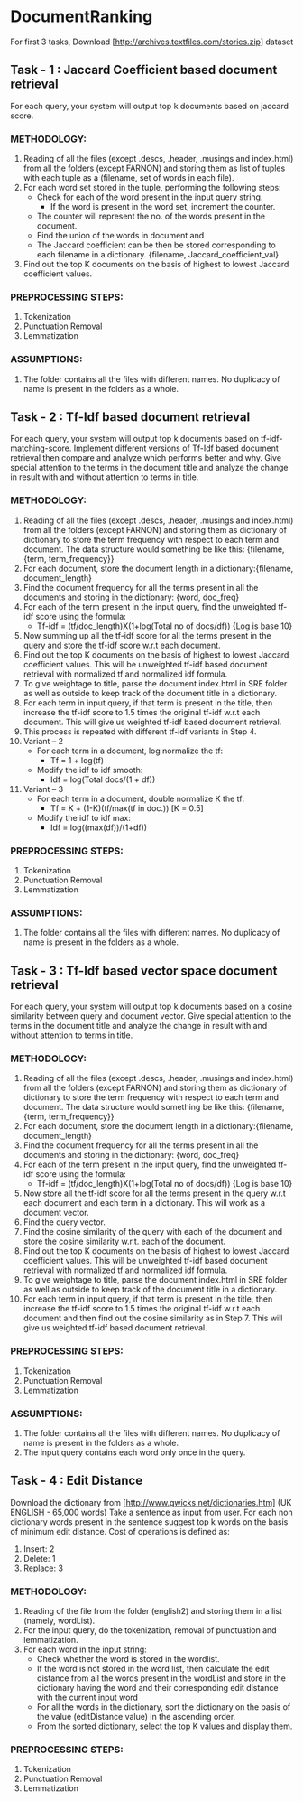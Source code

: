 # DocumentRanking

For first 3 tasks, Download [http://archives.textfiles.com/stories.zip] dataset

## Task - 1 : Jaccard Coefficient based document retrieval
For each query, your system will output top k documents based on jaccard score.

### METHODOLOGY:
1.	Reading of all the files (except .descs, .header, .musings and index.html) from all the folders (except FARNON) and storing them as list of tuples with each tuple as a (filename, set of words in each file).
2.	For each word set stored in the tuple, performing the following steps:
    -	Check for each of the word present in the input query string.
        *	If the word is present in the word set, increment the counter.
    -	The counter will represent the no. of the words present in the document.
    -	Find the union of the words in document and 
    -	The Jaccard coefficient can be then be stored corresponding to each filename in a dictionary.	{filename, Jaccard_coefficient_val}
3.	Find out the top K documents on the basis of highest to lowest Jaccard coefficient values.

### PREPROCESSING STEPS:
1.	Tokenization
2.	Punctuation Removal
3.	Lemmatization

### ASSUMPTIONS:
1.	The folder contains all the files with different names. No duplicacy of name is present in the folders as a whole.

## Task - 2 : Tf-Idf based document retrieval
For each query, your system will output top k documents based on tf-idf-matching-score. Implement different versions of Tf-Idf based document retrieval then compare and analyze which performs better and why. Give special attention to the terms in the document title and analyze the change in result with and without attention to terms in title.

### METHODOLOGY:
1.	Reading of all the files (except .descs, .header, .musings and index.html) from all the folders (except FARNON) and storing them as dictionary of dictionary to store the term frequency with respect to each term and document. The data structure would something be like this: {filename, {term, term_frequency}}
2.	For each document, store the document length in a dictionary:{filename, document_length}
3.	Find the document frequency for all the terms present in all the documents and storing in the dictionary: {word, doc_freq}
4.	For each of the term present in the input query, find the unweighted tf-idf score using the formula:
    - Tf-idf = (tf/doc_length)X(1+log(Total no of docs/df))		{Log is base 10}
5.	Now summing up all the tf-idf score for all the terms present in the query and store the tf-idf score w.r.t each document.
6.	Find out the top K documents on the basis of highest to lowest Jaccard coefficient values. This will be unweighted tf-idf based document retrieval with normalized tf and normalized idf formula.
7.	To give weightage to title, parse the document index.html in SRE folder as well as outside to keep track of the document title in a dictionary.
8.	For each term in input query, if that term is present in the title, then increase the tf-idf score to 1.5 times the original tf-idf w.r.t each document. This will give us weighted tf-idf based document retrieval.
9.	This process is repeated with different tf-idf variants in Step 4.
10.	Variant – 2
    -	For each term in a document, log normalize the tf:
        * Tf = 1 + log(tf)
    -	Modify the idf to idf smooth:
        * Idf = log(Total docs/(1 + df))
11.	Variant – 3
    -	For each term in a document, double normalize K the tf:
        * Tf = K + (1-K)(tf/max(tf in doc.))	[K = 0.5]
    -	Modify the idf to idf max:
        * Idf = log((max(df))/(1+df))

### PREPROCESSING STEPS:
1.	Tokenization
2.	Punctuation Removal
3.	Lemmatization

### ASSUMPTIONS:
1.	The folder contains all the files with different names. No duplicacy of name is present in the folders as a whole.

## Task - 3 : Tf-Idf based vector space document retrieval
For each query, your system will output top k documents based on a cosine similarity between query and document vector. Give special attention to the terms in the document title and analyze the change in result with and without attention to terms in title.


### METHODOLOGY:
1.	Reading of all the files (except .descs, .header, .musings and index.html) from all the folders (except FARNON) and storing them as dictionary of dictionary to store the term frequency with respect to each term and document. The data structure would something be like this: {filename, {term, term_frequency}}
2.	For each document, store the document length in a dictionary:{filename, document_length}
3.	Find the document frequency for all the terms present in all the documents and storing in the dictionary: {word, doc_freq}
4.	For each of the term present in the input query, find the unweighted tf-idf score using the formula:
    - Tf-idf = (tf/doc_length)X(1+log(Total no of docs/df))		{Log is base 10}
5.	Now store all the tf-idf score for all the terms present in the query w.r.t each document and each term in a dictionary. This will work as a document vector.
6.	Find the query vector.
7.	Find the cosine similarity of the query with each of the document and store the cosine similarity w.r.t. each of the document.
8.	Find out the top K documents on the basis of highest to lowest Jaccard coefficient values. This will be unweighted tf-idf based document retrieval with normalized tf and normalized idf formula.
9.	To give weightage to title, parse the document index.html in SRE folder as well as outside to keep track of the document title in a dictionary.
10.	For each term in input query, if that term is present in the title, then increase the tf-idf score to 1.5 times the original tf-idf w.r.t each document and then find out the cosine similarity as in Step 7. This will give us weighted tf-idf based document retrieval.

### PREPROCESSING STEPS:
1.	Tokenization
2.	Punctuation Removal
3.	Lemmatization

### ASSUMPTIONS:
1.	The folder contains all the files with different names. No duplicacy of name is present in the folders as a whole.
2.	The input query contains each word only once in the query.

## Task - 4 : Edit Distance
Download the dictionary from [http://www.gwicks.net/dictionaries.htm] (UK ENGLISH - 65,000 words)
Take a sentence as input from user. For each non dictionary words present in the sentence suggest top k words on the basis of minimum edit distance. Cost of operations is defined as:
1.  Insert: 2
2.  Delete: 1
3.  Replace: 3

### METHODOLOGY:
1.	Reading of the file from the folder (english2) and storing them in a list (namely, wordList).
2.	For the input query, do the tokenization, removal of punctuation and lemmatization.
3.	For each word in the input string:
    -	Check whether the word is stored in the wordlist.
    -	If the word is not stored in the word list, then calculate the edit distance from all the words present in the wordList and store in the dictionary having the word and their corresponding edit distance with the current input word
    -	For all the words in the dictionary, sort the dictionary on the basis of the value (editDistance value) in the ascending order.
    -	From the sorted dictionary, select the top K values and display them.

### PREPROCESSING STEPS:
1.	Tokenization
2.	Punctuation Removal
3.	Lemmatization
